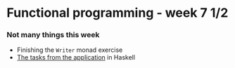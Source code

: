 # Functional programming - week 7 1/2


### Not many things this week
* Finishing the `Writer` monad exercise
* [The tasks from the application](../Application/README.md) in Haskell 
